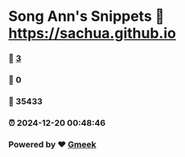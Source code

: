 # Song Ann's Snippets :link: https://sachua.github.io 
### :page_facing_up: [3](https://sachua.github.io/tag.html) 
### :speech_balloon: 0 
### :hibiscus: 35433 
### :alarm_clock: 2024-12-20 00:48:46 
### Powered by :heart: [Gmeek](https://github.com/Meekdai/Gmeek)
